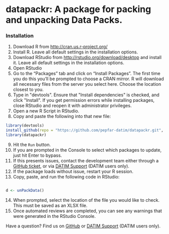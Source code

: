 # datapackr: A package for packing and unpacking Data Packs.

### Installation

1. Download R from http://cran.us.r-project.org/
2. Install R. Leave all default settings in the installation options.
3. Download RStudio from http://rstudio.org/download/desktop and install it. Leave all default settings in the installation options.
4. Open RStudio
5. Go to the “Packages” tab and click on “Install Packages”. The first time you do this you’ll be prompted to choose a CRAN mirror. R will download all necessary files from the server you select here. Choose the location closest to you.
6. Type in "devtools". Ensure that "Install dependencies" is checked, and click "Install". If you get permission errors while installing packages, close RStudio and reopen it with administrator privileges.
7. Open a new R Script in RStudio.
8. Copy and paste the following into that new file:

```R
library(devtools)
install_github(repo = "https://github.com/pepfar-datim/datapackr.git", ref = "master")
library(datapackr)
```

9. Hit the `Run` button.
10. If you are prompted in the Console to select which packages to update, just hit Enter to bypass.
11. If this presents issues, contact the development team either through a [GitHub ticket](https://github.com/pepfar-datim/datapackr/issues/new), or via [DATIM Support](https://datim.zendesk.com) (DATIM users only).
12. If the package loads without issue, restart your R session.
13. Copy, paste, and run the following code in RStudio:

```R

d <- unPackData()

```

14. When prompted, select the location of the file you would like to check. This must be saved as an XLSX file.
15. Once automated reviews are completed, you can see any warnings that were generated in the RStudio Console.



Have a question? Find us on [GitHub](https://github.com/pepfar-datim/datapackr/issues/new) or [DATIM Support](https://datim.zendesk.com) (DATIM users only).
